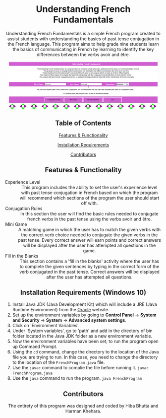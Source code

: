 <h1 align="center">Understanding French Fundamentals</h1>

<p align="center">Understanding French Fundamentals is a simple French program created to assist students with understanding the basics of past tense conjugation in the French language. This program aims to help grade nine students learn the basics of communicating in French by learning to identify the key differences between the verbs avoir and être. </p>

<p align="center">
  <img width="480" height="154" src="french_project.gif">
</p>

<h2 align="center">Table of Contents</h2>

<p align="center"><a href="#features">Features & Functionality</a></p>
<p align="center"><a href="#installation">Installation Requirements</a></p>
<p align="center"><a href="#contributors">Contributors</a></p>

<h2 align="center" id="Features">Features & Functionality</h2>

<p align="center">
  <dl>
    <dt>Experience Level</dt>
    <dd align="center">This program includes the ability to set the user's experience level with past tense conjugation in French based on which the program will recommend which sections of the program the user should start off with. </dd>
    <dt>Conjugation Rules</dt>
    <dd align="center">In this section the user will find the basic rules needed to conjugate french verbs in the past tense using the verbs avoir and être.</dd>
    <dt>Mini Game</dt>
    <dd align="center">A matching game in which the user has to match the given verbs with the correct verb choice needed to conjugate the given verbs in the past tense. Every correct answer will earn points and correct answers will be displayed after the user has attempted all questions in the game.</dd>
    <dt>Fill in the Blanks</dt>
    <dd align="center">This section contains a 'fill in the blanks' activity where the user has to complete the given sentences by typing in the correct form of the verb conjugated in the past tense. Correct answers will be displayed after the user has attempted all questions.</dd>
  </dl>
</p>

<h2 align="center" id="installation">Installation Requirements (Windows 10)</h2>

<ol>
  <li>Install Java JDK (Java Development Kit) which will include a JRE (Java Runtime Environment) from the <a href="https://www.oracle.com/java/technologies/javase-downloads.html" target="_blank">Oracle</a> website.</li>
  <li>Set up the environment variables by going to <b>Control Panel</b> -> <b>System and Security</b> -> <b>System</b> -> <b>Advanced system settings</b>.</li>
  <li>Click on 'Environment Variables'.</li>
  <li>Under 'System variables', go to 'path' and add in the directory of bin folder located in the Java JDK folder as a new environment variable.</li>
  <li>Now the environment variables have been set; to run the program open up Command Prompt.</li>
  <li>Using the <code>cd</code> command, change the directory to the location of the Java file you are trying to run. In this case, you need to change the directory to the location of the <code>FrenchProgram.java</code> file.</li>
  <li>Use the <code>javac</code> command to complie the file before running it. <code>javac FrenchProgram.java</code></li>
  <li>Use the <code>java</code> command to run the program. <code>java FrenchProgram</code><lli>
</ol>
  
<h2 align="center" id="contributors">Contributors</h2>

<p align="center">The entirety of this program was designed and coded by Hiba Bhutta and Harman Khehara.</p>

